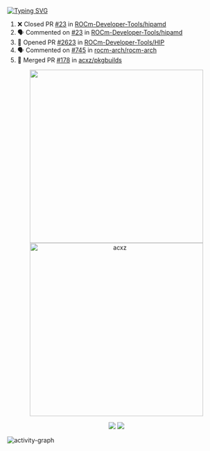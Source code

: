[![Typing SVG](https://readme-typing-svg.herokuapp.com?size=16&color=AFFFA3&multiline=true&height=75&lines=contributing+to+robotics%2Faerospace%2Fml%2Fgpu+software;packaging+it+for+archlinux;ricer)](https://git.io/typing-svg)

<!--START_SECTION:activity-->
1. ❌ Closed PR [#23](https://github.com/ROCm-Developer-Tools/hipamd/pull/23) in [ROCm-Developer-Tools/hipamd](https://github.com/ROCm-Developer-Tools/hipamd)
2. 🗣 Commented on [#23](https://github.com/ROCm-Developer-Tools/hipamd/issues/23) in [ROCm-Developer-Tools/hipamd](https://github.com/ROCm-Developer-Tools/hipamd)
3. 💪 Opened PR [#2623](https://github.com/ROCm-Developer-Tools/HIP/pull/2623) in [ROCm-Developer-Tools/HIP](https://github.com/ROCm-Developer-Tools/HIP)
4. 🗣 Commented on [#745](https://github.com/rocm-arch/rocm-arch/issues/745) in [rocm-arch/rocm-arch](https://github.com/rocm-arch/rocm-arch)
5. 🎉 Merged PR [#178](https://github.com/acxz/pkgbuilds/pull/178) in [acxz/pkgbuilds](https://github.com/acxz/pkgbuilds)
<!--END_SECTION:activity-->

<p align="center">
  <img width="400em" src=https://github-readme-stats.vercel.app/api?username=acxz&include_all_commits=true&show_icons=true />
  <img width="400em" src="https://github-readme-streak-stats.herokuapp.com/?user=acxz&" alt="acxz" />
</p>

<p align="center">
  <img src=https://github-readme-stats.vercel.app/api/top-langs/?username=acxz&layout=compact />
  <img src=https://github-profile-trophy.vercel.app/?username=acxz&row=2&column=4 />
</p>

![activity-graph](https://activity-graph.herokuapp.com/graph?username=acxz&theme=aqua)
